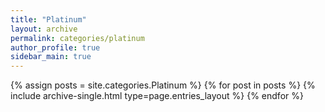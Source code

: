 ```yaml
---
title: "Platinum"
layout: archive
permalink: categories/platinum
author_profile: true
sidebar_main: true
---
```


{% assign posts = site.categories.Platinum %}
{% for post in posts %} {% include archive-single.html type=page.entries_layout %} {% endfor %}
